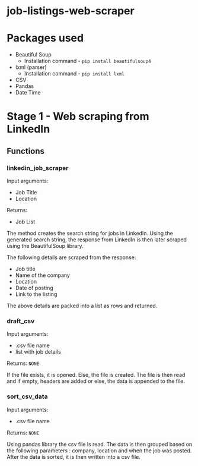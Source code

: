 # job-listings-web-scraper

 
# Packages used
- Beautiful Soup
  - Installation command - `pip install beautifulsoup4`
- lxml (parser)
  - Installation command - `pip install lxml`
- CSV
- Pandas
- Date Time

# Stage 1 - Web scraping from LinkedIn

## Functions

### linkedin_job_scraper

Input arguments: 
- Job Title
- Location

Returns:
- Job List

The method creates the search string for jobs in LinkedIn. 
Using the generated search string, the response from LinkedIn is then later scraped using the BeautifulSoup library.

The following details are scraped from the response:
- Job title
- Name of the company 
- Location
- Date of posting
- Link to the listing

The above details are packed into a list as rows and returned.

### draft_csv

Input arguments:
- .csv file name
- list with job details

Returns: `NONE`

If the file exists, it is opened. Else, the file is created.
The file is then read and if empty, headers are added or else, the data is appended to the file.

### sort_csv_data

Input arguments:
- .csv file name

Returns: `NONE`

Using pandas library the csv file is read. The data is then grouped based on the following parameters : company, location and when the job was posted.
After the data is sorted, it is then written into a csv file.
